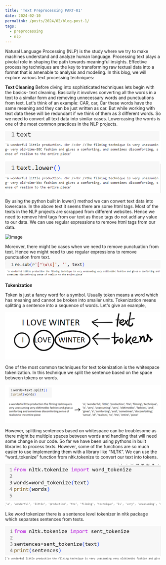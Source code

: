 ```yaml
---
title: 'Text Preprocessing PART-01'
date: 2024-02-10
permalink: /posts/2024/02/blog-post-1/
tags:
  - preprocessing
  - nlp
---
```


Natural Language Processing (NLP) is the study where we try to make machines understand and analyze human language. Processing text plays a pivotal role in shaping the path towards meaningful insights. Effective processing techniques are the key to transforming raw textual data into a format that is amenable to analysis and modeling. In this blog, we will explore various text processing techniques:

**Text Cleaning**
Before diving into sophisticated techniques lets begin with the basics- text cleaning. Basically it involves converting all the words in a text to a similar form and removing unnecessary words and punctuations from text. Let's think of an example: CAR, car, Car these words have the same meaning and they can be just written as car.  But while working with text data these will be redundant if we think of them as 3 different words. So we need to convert all text data into similar cases. Lowercasing the words is one of the most common practices in the NLP projects. 

![image](/images/TextPreprocessing_1.png)

By using the python built in lower() method we can convert text data into lowercase. In the above text it seems there are some html tags. Most of the texts in the NLP projects are scrapped from different websites. Hence we need to remove html tags from our text as those tags do not add any value to our data. We can use regular expressions to remove html tags from our data. 

![image](/images/TextPreprocessing_2.png)

Moreover, there might be cases when we need to remove punctuation from text. Hence we might need to use regular expressions to remove punctuation from text. 
![image](/images/Text_Processing.png)

**Tokenization**

Token is just a fancy word for a symbol. Usually token means a word which has meaning and cannot be broken into smaller units. Tokenization means splitting a sentence into a sequence of words. Let's give an example,  

![image](/images/custom.png)

One of the most common techniques for text tokenization is the whitespace tokenization. In this technique we split the sentence based on the space between tokens or words. 

![image](/images/wrrr.png)

However, splitting sentences based on whitespace can be troublesome as there might be multiple spaces between words and handling that will need some change in our code. So far we have been using pythons in built libraries to process texts. However, some of the functions are so much easier to use implementing them with a library like “NLTK”. We can use the “word_tokenize” function from nltk.tokenize to convert our text into tokens. 

![image](/images/nltk.png)

Like word tokenizer there is a sentence level tokenizer in nltk package which separates sentences from texts.

![image](/images/nltk_2.png)

